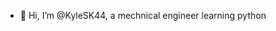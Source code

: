 - 👋 Hi, I’m @KyleSK44, a mechnical engineer learning python


<!---
KyleSK44/KyleSK44 is a ✨ special ✨ repository because its `README.md` (this file) appears on your GitHub profile.
You can click the Preview link to take a look at your changes.
--->
